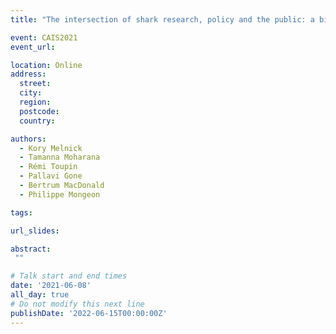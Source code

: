 ```yaml
---
title: "The intersection of shark research, policy and the public: a bibliometric and altmetric view"

event: CAIS2021
event_url: 

location: Online
address:
  street: 
  city: 
  region: 
  postcode: 
  country: 

authors:
  - Kory Melnick
  - Tamanna Moharana
  - Rémi Toupin
  - Pallavi Gone
  - Bertrum MacDonald
  - Philippe Mongeon

tags:

url_slides: 

abstract:
 ""

# Talk start and end times
date: '2021-06-08'
all_day: true
# Do not modify this next line
publishDate: '2022-06-15T00:00:00Z'
---
```

